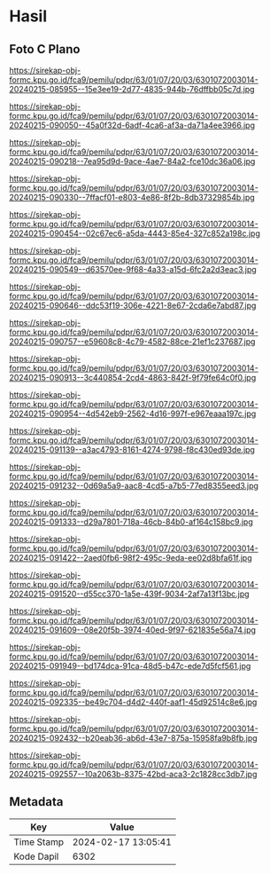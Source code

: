 # Hasil

## Foto C Plano

https://sirekap-obj-formc.kpu.go.id/fca9/pemilu/pdpr/63/01/07/20/03/6301072003014-20240215-085955--15e3ee19-2d77-4835-944b-76dffbb05c7d.jpg

https://sirekap-obj-formc.kpu.go.id/fca9/pemilu/pdpr/63/01/07/20/03/6301072003014-20240215-090050--45a0f32d-6adf-4ca6-af3a-da71a4ee3966.jpg

https://sirekap-obj-formc.kpu.go.id/fca9/pemilu/pdpr/63/01/07/20/03/6301072003014-20240215-090218--7ea95d9d-9ace-4ae7-84a2-fce10dc36a06.jpg

https://sirekap-obj-formc.kpu.go.id/fca9/pemilu/pdpr/63/01/07/20/03/6301072003014-20240215-090330--7ffacf01-e803-4e86-8f2b-8db37329854b.jpg

https://sirekap-obj-formc.kpu.go.id/fca9/pemilu/pdpr/63/01/07/20/03/6301072003014-20240215-090454--02c67ec6-a5da-4443-85e4-327c852a198c.jpg

https://sirekap-obj-formc.kpu.go.id/fca9/pemilu/pdpr/63/01/07/20/03/6301072003014-20240215-090549--d63570ee-9f68-4a33-a15d-6fc2a2d3eac3.jpg

https://sirekap-obj-formc.kpu.go.id/fca9/pemilu/pdpr/63/01/07/20/03/6301072003014-20240215-090646--ddc53f19-306e-4221-8e67-2cda6e7abd87.jpg

https://sirekap-obj-formc.kpu.go.id/fca9/pemilu/pdpr/63/01/07/20/03/6301072003014-20240215-090757--e59608c8-4c79-4582-88ce-21ef1c237687.jpg

https://sirekap-obj-formc.kpu.go.id/fca9/pemilu/pdpr/63/01/07/20/03/6301072003014-20240215-090913--3c440854-2cd4-4863-842f-9f79fe64c0f0.jpg

https://sirekap-obj-formc.kpu.go.id/fca9/pemilu/pdpr/63/01/07/20/03/6301072003014-20240215-090954--4d542eb9-2562-4d16-997f-e967eaaa197c.jpg

https://sirekap-obj-formc.kpu.go.id/fca9/pemilu/pdpr/63/01/07/20/03/6301072003014-20240215-091139--a3ac4793-8161-4274-9798-f8c430ed93de.jpg

https://sirekap-obj-formc.kpu.go.id/fca9/pemilu/pdpr/63/01/07/20/03/6301072003014-20240215-091232--0d69a5a9-aac8-4cd5-a7b5-77ed8355eed3.jpg

https://sirekap-obj-formc.kpu.go.id/fca9/pemilu/pdpr/63/01/07/20/03/6301072003014-20240215-091333--d29a7801-718a-46cb-84b0-af164c158bc9.jpg

https://sirekap-obj-formc.kpu.go.id/fca9/pemilu/pdpr/63/01/07/20/03/6301072003014-20240215-091422--2aed0fb6-98f2-495c-9eda-ee02d8bfa61f.jpg

https://sirekap-obj-formc.kpu.go.id/fca9/pemilu/pdpr/63/01/07/20/03/6301072003014-20240215-091520--d55cc370-1a5e-439f-9034-2af7a13f13bc.jpg

https://sirekap-obj-formc.kpu.go.id/fca9/pemilu/pdpr/63/01/07/20/03/6301072003014-20240215-091609--08e20f5b-3974-40ed-9f97-621835e56a74.jpg

https://sirekap-obj-formc.kpu.go.id/fca9/pemilu/pdpr/63/01/07/20/03/6301072003014-20240215-091949--bd174dca-91ca-48d5-b47c-ede7d5fcf561.jpg

https://sirekap-obj-formc.kpu.go.id/fca9/pemilu/pdpr/63/01/07/20/03/6301072003014-20240215-092335--be49c704-d4d2-440f-aaf1-45d92514c8e6.jpg

https://sirekap-obj-formc.kpu.go.id/fca9/pemilu/pdpr/63/01/07/20/03/6301072003014-20240215-092432--b20eab36-ab6d-43e7-875a-15958fa9b8fb.jpg

https://sirekap-obj-formc.kpu.go.id/fca9/pemilu/pdpr/63/01/07/20/03/6301072003014-20240215-092557--10a2063b-8375-42bd-aca3-2c1828cc3db7.jpg


## Metadata

| Key        | Value               |
| ---------- | ------------------- |
| Time Stamp | 2024-02-17 13:05:41 |
| Kode Dapil | 6302                |



